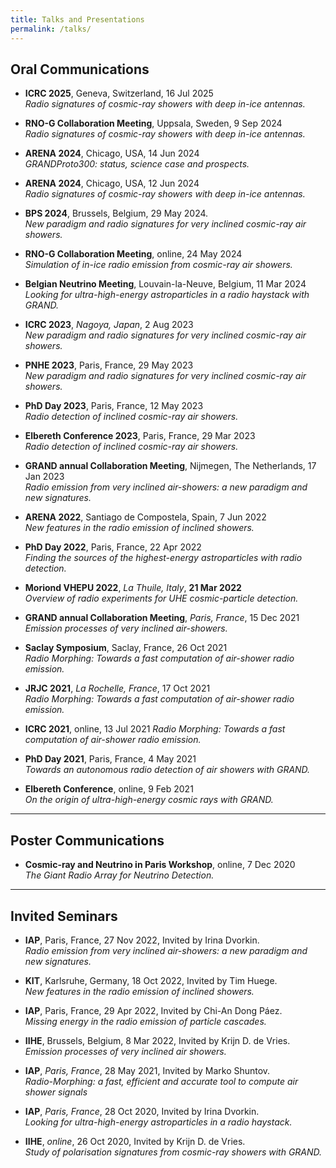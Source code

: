 ```yaml
---
title: Talks and Presentations
permalink: /talks/
---
```


## Oral Communications

- **ICRC 2025**, Geneva, Switzerland, 16 Jul 2025  
  *Radio signatures of cosmic-ray showers with deep in-ice antennas.*

- **RNO-G Collaboration Meeting**, Uppsala, Sweden, 9 Sep 2024  
  *Radio signatures of cosmic-ray showers with deep in-ice antennas.*

- **ARENA 2024**, Chicago, USA, 14 Jun 2024  
  *GRANDProto300: status, science case and prospects.*

- **ARENA 2024**, Chicago, USA, 12 Jun 2024  
  *Radio signatures of cosmic-ray showers with deep in-ice antennas.*

- **BPS 2024**, Brussels, Belgium, 29 May 2024.  
   *New paradigm and radio signatures for very inclined cosmic-ray air showers.*

- **RNO-G Collaboration Meeting**, online, 24 May 2024  
  *Simulation of in-ice radio emission from cosmic-ray air showers.*

- **Belgian Neutrino Meeting**, Louvain-la-Neuve, Belgium, 11 Mar 2024  
  *Looking for ultra-high-energy astroparticles in a radio haystack with GRAND.*

- **ICRC 2023**, *Nagoya, Japan*, 2 Aug 2023  
  *New paradigm and radio signatures for very inclined cosmic-ray air showers.*

- **PNHE 2023**, Paris, France, 29 May 2023  
  *New paradigm and radio signatures for very inclined cosmic-ray air showers.*

- **PhD Day 2023**, Paris, France, 12 May 2023  
  *Radio detection of inclined cosmic-ray air showers.*

- **Elbereth Conference 2023**, Paris, France, 29 Mar 2023  
  *Radio detection of inclined cosmic-ray air showers.*

- **GRAND annual Collaboration Meeting**, Nijmegen, The Netherlands, 17 Jan 2023  
  *Radio emission from very inclined air-showers: a new paradigm and new signatures.*

- **ARENA 2022**, Santiago de Compostela, Spain, 7 Jun 2022  
  *New features in the radio emission of inclined showers.*

- **PhD Day 2022**, Paris, France, 22 Apr 2022  
  *Finding the sources of the highest-energy astroparticles with radio detection.*

- **Moriond VHEPU 2022**, *La Thuile, Italy*, **21 Mar 2022**  
  *Overview of radio experiments for UHE cosmic-particle detection.*

- **GRAND annual Collaboration Meeting**, *Paris, France*, 15 Dec 2021  
  *Emission processes of very inclined air-showers.*

- **Saclay Symposium**, Saclay, France, 26 Oct 2021  
  *Radio Morphing: Towards a fast computation of air-shower radio emission.*

- **JRJC 2021**, *La Rochelle, France*, 17 Oct 2021  
  *Radio Morphing: Towards a fast computation of air-shower radio emission.*

- **ICRC 2021**, online, 13 Jul 2021
  *Radio Morphing: Towards a fast computation of air-shower radio emission.*

- **PhD Day 2021**, Paris, France, 4 May 2021  
  *Towards an autonomous radio detection of air showers with GRAND.*

- **Elbereth Conference**, online, 9 Feb 2021  
  *On the origin of ultra-high-energy cosmic rays with GRAND.*

---

## Poster Communications

- **Cosmic-ray and Neutrino in Paris Workshop**, online, 7 Dec 2020  
  *The Giant Radio Array for Neutrino Detection.*

---

## Invited Seminars

- **IAP**, Paris, France, 27 Nov 2022, Invited by Irina Dvorkin.  
  *Radio emission from very inclined air-showers: a new paradigm and new signatures.*  
  

- **KIT**, Karlsruhe, Germany, 18 Oct 2022, Invited by Tim Huege.  
  *New features in the radio emission of inclined showers.*  


- **IAP**, Paris, France, 29 Apr 2022,   Invited by Chi-An Dong Páez.  
  *Missing energy in the radio emission of particle cascades.*  


- **IIHE**, Brussels, Belgium, 8 Mar 2022, Invited by Krijn D. de Vries.  
  *Emission processes of very inclined air showers.*  
  

- **IAP**, *Paris, France*, 28 May 2021, Invited by Marko Shuntov.  
  *Radio-Morphing: a fast, efficient and accurate tool to compute air shower signals*  
  

- **IAP**, *Paris, France*, 28 Oct 2020, Invited by Irina Dvorkin.  
  *Looking for ultra-high-energy astroparticles in a radio haystack.*  
  

- **IIHE**, *online*, 26 Oct 2020,  Invited by Krijn D. de Vries.  
  *Study of polarisation signatures from cosmic-ray showers with GRAND.*  
 

